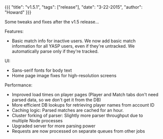 {{{
  "title": "v1.5.1",
  "tags": ["release"],
  "date": "3-22-2015",
  "author": "Howard"
}}}

Some tweaks and fixes after the v1.5 release...

<!--more-->
Features:
* Basic match info for inactive users.  We now add basic match information for all YASP users, even if they're untracked.  We automatically parse only if they're tracked.

UI:
* Sans-serif fonts for body text
* Home page image fixes for high-resolution screens

Performance:
* Improved load times on player pages (Player and Match tabs don't need parsed data, so we don't get it from the DB)
* More efficient DB lookups for retrieving player names from account ID
* Caching logic: Parsed matches are cached for an hour.
* Cluster forking of parser: Slightly more parser throughput due to multiple Node processes
* Upgraded server for more parsing power
* Requests are now processed on separate queues from other jobs